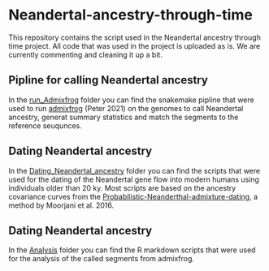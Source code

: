 # Neandertal-ancestry-through-time
This repository contains the script used in the Neandertal ancestry through time project. All code that was used in the project is uploaded as is. We are currently commenting and cleaning it up a bit.

## Pipline for calling Neandertal ancestry
In the [run_Admixfrog](https://github.com/LeonardoIasi/Neandertal-ancestry-through-time/edit/main/run_Admixfrog) folder you can find the snakemake pipline that were used to run [admixfrog](https://github.com/BenjaminPeter/admixfrog) (Peter 2021) on the genomes to call Neandertal ancestry, generat summary statistics and match the segments to the reference seuqunces. 

## Dating Neandertal ancestry 
In the [Dating_Neandertal_ancestry](https://github.com/LeonardoIasi/Neandertal-ancestry-through-time/tree/main/Dating_Neandertal_ancestry) folder you can find the scripts that were used for the dating of the Neandertal gene flow into modern humans using individuals older than 20 ky. Most scripts are based on the ancestry covariance curves from the [Probabilistic-Neanderthal-admixture-dating](https://github.com/MoorjaniLab/Probabilistic-Neanderthal-admixture-dating/tree/master), a method by Moorjani et al. 2016. 

## Dating Neandertal ancestry 
In the [Analysis](https://github.com/LeonardoIasi/Neandertal-ancestry-through-time/tree/main/Analysis) folder you can find the R markdown scripts that were used for the analysis of the called segments from admixfrog.
